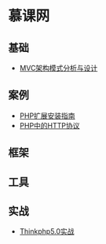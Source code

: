 # 慕课网

## 基础

- [MVC架构模式分析与设计](#docs/imooc_mvc_smarty)

## 案例

- [PHP扩展安装指南](#docs/imooc_ext_install)
- [PHP中的HTTP协议](#docs/imooc_php_http)

## 框架


## 工具


## 实战

- [Thinkphp5.0实战](#docs/imooc_tp50)

